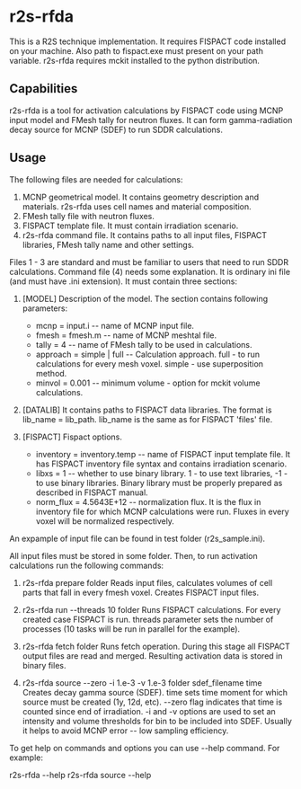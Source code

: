# r2s-rfda
This is a R2S technique implementation. 
It requires FISPACT code installed on your machine. Also path to fispact.exe must present on your path variable.
r2s-rfda requires mckit installed to the python distribution.

## Capabilities

r2s-rfda is a tool for activation calculations by FISPACT code using MCNP input model and FMesh tally for neutron fluxes.
It can form gamma-radiation decay source for MCNP (SDEF) to run SDDR calculations.

## Usage

The following files are needed for calculations:
1. MCNP geometrical model. It contains geometry description and materials. r2s-rfda uses cell names and material composition.
2. FMesh tally file with neutron fluxes.
3. FISPACT template file. It must contain irradiation scenario.
4. r2s-rfda command file. It contains paths to all input files, FISPACT libraries, FMesh tally name and other settings.

Files 1 - 3 are standard and must be familiar to users that need to run SDDR calculations. Command file (4) needs some explanation.
It is ordinary ini file (and must have .ini extension). It must contain three sections:
1. [MODEL]
   Description of the model. The section contains following parameters:
   - mcnp = input.i -- name of MCNP input file.
   - fmesh = fmesh.m -- name of MCNP meshtal file.
   - tally = 4 -- name of FMesh tally to be used in calculations.
   - approach = simple | full -- Calculation approach. full - to run calculations for every mesh voxel. simple - use superposition method.
   - minvol = 0.001 -- minimum volume - option for mckit volume calculations.
   
2. [DATALIB]
   It contains paths to FISPACT data libraries. The format is lib_name = lib_path. lib_name is the same as for FISPACT 'files' file.
   
3. [FISPACT]
   Fispact options.
   - inventory = inventory.temp -- name of FISPACT input template file. It has FISPACT inventory file syntax and contains irradiation scenario.
   - libxs = 1 -- whether to use binary library. 1 - to use text libraries, -1 - to use binary libraries. Binary library must be properly prepared as described in FISPACT manual.
   - norm_flux = 4.5643E+12 -- normalization flux. It is the flux in inventory file for which MCNP calculations were run. Fluxes in every voxel will be normalized respectively.
   
An expample of input file can be found in test folder (r2s_sample.ini).

All input files must be stored in some folder. Then, to run activation calculations run the following commands:
1. r2s-rfda prepare folder
   Reads input files, calculates volumes of cell parts that fall in every fmesh voxel. Creates FISPACT input files.
   
2. r2s-rfda run --threads 10 folder
   Runs FISPACT calculations. For every created case FISPACT is run. threads parameter sets the number of processes (10 tasks will be run in parallel for the example).
   
3. r2s-rfda fetch folder
   Runs fetch operation. During this stage all FISPACT output files are read and merged. Resulting activation data is stored in binary files.
   
4. r2s-rfda source --zero -i 1.e-3 -v 1.e-3 folder sdef_filename time
   Creates decay gamma source (SDEF). time sets time moment for which source must be created (1y, 12d, etc). --zero flag indicates that time is counted since end of irradiation.
   -i and -v options are used to set an intensity and volume thresholds for bin to be included into SDEF. Usually it helps to avoid MCNP error -- low sampling efficiency.

To get help on commands and options you can use --help command. For example:

r2s-rfda --help
r2s-rfda source --help

